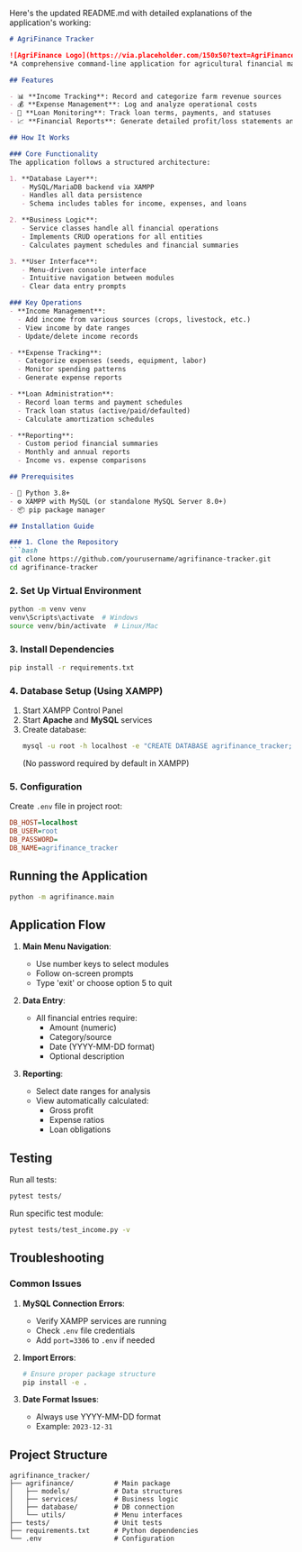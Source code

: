 Here's the updated README.md with detailed explanations of the application's working:

```markdown
# AgriFinance Tracker

![AgriFinance Logo](https://via.placeholder.com/150x50?text=AgriFinance+Tracker)  
*A comprehensive command-line application for agricultural financial management*

## Features

- 📊 **Income Tracking**: Record and categorize farm revenue sources
- 💰 **Expense Management**: Log and analyze operational costs
- 🏦 **Loan Monitoring**: Track loan terms, payments, and statuses
- 📈 **Financial Reports**: Generate detailed profit/loss statements and cash flow analysis

## How It Works

### Core Functionality
The application follows a structured architecture:

1. **Database Layer**:
   - MySQL/MariaDB backend via XAMPP
   - Handles all data persistence
   - Schema includes tables for income, expenses, and loans

2. **Business Logic**:
   - Service classes handle all financial operations
   - Implements CRUD operations for all entities
   - Calculates payment schedules and financial summaries

3. **User Interface**:
   - Menu-driven console interface
   - Intuitive navigation between modules
   - Clear data entry prompts

### Key Operations
- **Income Management**:
  - Add income from various sources (crops, livestock, etc.)
  - View income by date ranges
  - Update/delete income records

- **Expense Tracking**:
  - Categorize expenses (seeds, equipment, labor)
  - Monitor spending patterns
  - Generate expense reports

- **Loan Administration**:
  - Record loan terms and payment schedules
  - Track loan status (active/paid/defaulted)
  - Calculate amortization schedules

- **Reporting**:
  - Custom period financial summaries
  - Monthly and annual reports
  - Income vs. expense comparisons

## Prerequisites

- 🐍 Python 3.8+
- ⚙️ XAMPP with MySQL (or standalone MySQL Server 8.0+)
- 📦 pip package manager

## Installation Guide

### 1. Clone the Repository
```bash
git clone https://github.com/yourusername/agrifinance-tracker.git
cd agrifinance-tracker
```

### 2. Set Up Virtual Environment
```bash
python -m venv venv
venv\Scripts\activate  # Windows
source venv/bin/activate  # Linux/Mac
```

### 3. Install Dependencies
```bash
pip install -r requirements.txt
```

### 4. Database Setup (Using XAMPP)
1. Start XAMPP Control Panel
2. Start **Apache** and **MySQL** services
3. Create database:
   ```bash
   mysql -u root -h localhost -e "CREATE DATABASE agrifinance_tracker;"
   ```
   (No password required by default in XAMPP)

### 5. Configuration
Create `.env` file in project root:
```ini
DB_HOST=localhost
DB_USER=root
DB_PASSWORD=
DB_NAME=agrifinance_tracker
```

## Running the Application

```bash
python -m agrifinance.main
```

## Application Flow

1. **Main Menu Navigation**:
   - Use number keys to select modules
   - Follow on-screen prompts
   - Type 'exit' or choose option 5 to quit

2. **Data Entry**:
   - All financial entries require:
     - Amount (numeric)
     - Category/source
     - Date (YYYY-MM-DD format)
     - Optional description

3. **Reporting**:
   - Select date ranges for analysis
   - View automatically calculated:
     - Gross profit
     - Expense ratios
     - Loan obligations

## Testing

Run all tests:
```bash
pytest tests/
```

Run specific test module:
```bash
pytest tests/test_income.py -v
```

## Troubleshooting

### Common Issues

1. **MySQL Connection Errors**:
   - Verify XAMPP services are running
   - Check `.env` file credentials
   - Add `port=3306` to `.env` if needed

2. **Import Errors**:
   ```bash
   # Ensure proper package structure
   pip install -e .
   ```

3. **Date Format Issues**:
   - Always use YYYY-MM-DD format
   - Example: `2023-12-31`

## Project Structure

```
agrifinance_tracker/
├── agrifinance/          # Main package
│   ├── models/           # Data structures
│   ├── services/         # Business logic
│   ├── database/         # DB connection
│   └── utils/            # Menu interfaces
├── tests/                # Unit tests
├── requirements.txt      # Python dependencies
└── .env                  # Configuration
```
